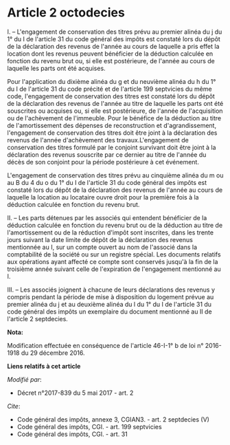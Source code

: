 # Article 2 octodecies

I. – L'engagement de conservation des titres prévu au premier alinéa du j du 1° du I de l'article 31 du code général des
impôts est constaté lors du dépôt de la déclaration des revenus de l'année au cours de laquelle a pris effet la location dont
les revenus peuvent bénéficier de la déduction calculée en fonction du revenu brut ou, si elle est postérieure, de l'année au
cours de laquelle les parts ont été acquises.

Pour l'application du dixième alinéa du g et du neuvième alinéa du h du 1° du I de l'article 31 du code précité et de
l'article 199 septvicies du même code, l'engagement de conservation des titres est constaté lors du dépôt de la déclaration
des revenus de l'année au titre de laquelle les parts ont été souscrites ou acquises ou, si elle est postérieure, de l'année
de l'acquisition ou de l'achèvement de l'immeuble. Pour le bénéfice de la déduction au titre de l'amortissement des dépenses
de reconstruction et d'agrandissement, l'engagement de conservation des titres doit être joint à la déclaration des revenus
de l'année d'achèvement des travaux.L'engagement de conservation des titres formulé par le conjoint survivant doit être joint
à la déclaration des revenus souscrite par ce dernier au titre de l'année du décès de son conjoint pour la période
postérieure à cet événement.

L'engagement de conservation des titres prévu au cinquième alinéa du m ou au B du 4 du o du 1° du I de l'article 31 du code
général des impôts est constaté lors du dépôt de la déclaration des revenus de l'année au cours de laquelle la location au
locataire ouvre droit pour la première fois à la déduction calculée en fonction du revenu brut.

II. – Les parts détenues par les associés qui entendent bénéficier de la déduction calculée en fonction du revenu brut ou de
la déduction au titre de l'amortissement ou de la réduction d'impôt sont inscrites, dans les trente jours suivant la date
limite de dépôt de la déclaration des revenus mentionnée au I, sur un compte ouvert au nom de l'associé dans la comptabilité
de la société ou sur un registre spécial. Les documents relatifs aux opérations ayant affecté ce compte sont conservés
jusqu'à la fin de la troisième année suivant celle de l'expiration de l'engagement mentionné au I.

III. – Les associés joignent à chacune de leurs déclarations des revenus y compris pendant la période de mise à disposition
du logement prévue au premier alinéa du j et au deuxième alinéa du l du 1° du I de l'article 31 du code général des impôts un
exemplaire du document mentionné au II de l'article 2 septdecies.

**Nota:**

Modification effectuée en conséquence de l'article 46-I-1° b de loi n° 2016-1918 du 29 décembre 2016.

**Liens relatifs à cet article**

_Modifié par_:

  - Décret n°2017-839 du 5 mai 2017 - art. 2

_Cite_:

  - Code général des impôts, annexe 3, CGIAN3. - art. 2 septdecies (V)
  - Code général des impôts, CGI. - art. 199 septvicies
  - Code général des impôts, CGI. - art. 31
